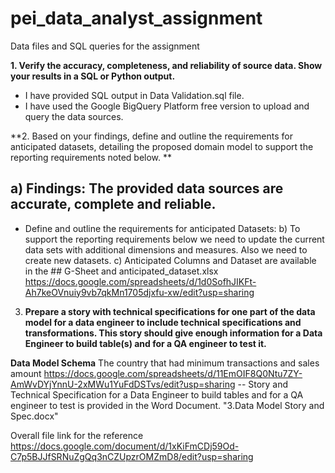 # pei_data_analyst_assignment
Data files and SQL queries for the assignment


**1. Verify the accuracy, completeness, and reliability of source data. Show your results in a SQL or Python output.**

- I have provided SQL output in Data Validation.sql file.
- I have used the Google BigQuery Platform free version to upload and query the data sources. 
  
**2. Based on your findings, define and outline the requirements for anticipated datasets, detailing the proposed domain model to support the reporting requirements noted below. **

 a) Findings: The provided data sources are accurate, complete and reliable.
 - 
 - Define and outline the requirements for anticipated Datasets:
b) To support the reporting requirements below we need to update the current data sets with additional dimensions and measures. Also we need to create new datasets.
c) Anticipated Columns and Dataset are available in the ## G-Sheet and anticipated_dataset.xlsx
https://docs.google.com/spreadsheets/d/1d0SofhJIKFt-Ah7keOVnuiy9vb7qkMn1705djxfu-xw/edit?usp=sharing

3. **Prepare a story with technical specifications for one part of the data model for a data engineer to include technical specifications and transformations. This story should give enough information for a Data Engineer to build table(s) and for a QA engineer to test it.**

   
**Data Model Schema**
The country that had minimum transactions and sales amount
https://docs.google.com/spreadsheets/d/11EmOIF8Q0Ntu7ZY-AmWvDYjYnnU-2xMWu1YuFdDSTvs/edit?usp=sharing
-- Story and Technical Specification for a Data Engineer to build tables and for a QA engineer to test is provided in the Word Document.
"3.Data Model Story and Spec.docx"


Overall file link for the reference 
https://docs.google.com/document/d/1xKiFmCDj59Od-C7p5BJJfSRNuZgQq3nCZUpzrOMZmD8/edit?usp=sharing



 

  
